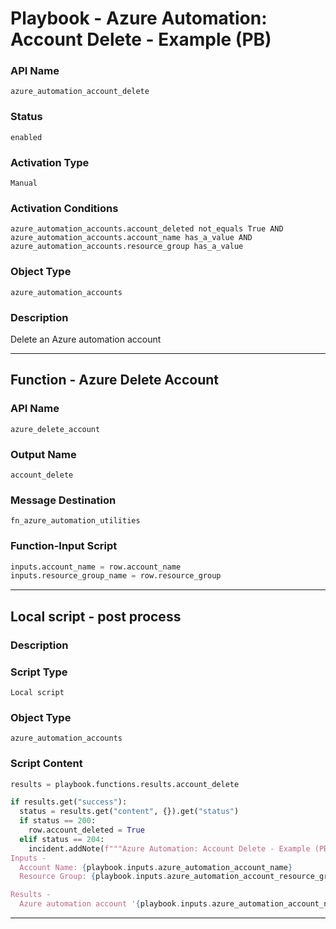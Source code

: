 <!--
    DO NOT MANUALLY EDIT THIS FILE
    THIS FILE IS AUTOMATICALLY GENERATED WITH resilient-sdk codegen
    Generated with resilient-sdk v50.1.262
-->

# Playbook - Azure Automation: Account Delete - Example (PB)

### API Name
`azure_automation_account_delete`

### Status
`enabled`

### Activation Type
`Manual`

### Activation Conditions
`azure_automation_accounts.account_deleted not_equals True AND azure_automation_accounts.account_name has_a_value AND azure_automation_accounts.resource_group has_a_value`

### Object Type
`azure_automation_accounts`

### Description
Delete an Azure automation account


---
## Function - Azure Delete Account

### API Name
`azure_delete_account`

### Output Name
`account_delete`

### Message Destination
`fn_azure_automation_utilities`

### Function-Input Script
```python
inputs.account_name = row.account_name
inputs.resource_group_name = row.resource_group
```

---

## Local script - post process

### Description


### Script Type
`Local script`

### Object Type
`azure_automation_accounts`

### Script Content
```python
results = playbook.functions.results.account_delete

if results.get("success"):
  status = results.get("content", {}).get("status")
  if status == 200:
    row.account_deleted = True
  elif status == 204:
    incident.addNote(f"""Azure Automation: Account Delete - Example (PB)
Inputs -
  Account Name: {playbook.inputs.azure_automation_account_name}
  Resource Group: {playbook.inputs.azure_automation_account_resource_group}

Results -
  Azure automation account '{playbook.inputs.azure_automation_account_name}' not found.""")
```

---

